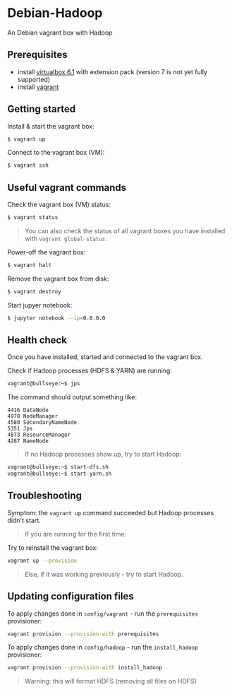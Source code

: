 # Debian-Hadoop

An Debian vagrant box with Hadoop

## Prerequisites

- install [virtualbox 6.1](https://www.virtualbox.org/wiki/Download_Old_Builds_6_1)
  with extension pack (version 7 is not yet fully supported)
- install [vagrant](https://www.vagrantup.com/)

## Getting started

Install & start the vagrant box:

```bash
$ vagrant up
```

Connect to the vagrant box (VM):

```bash
$ vagrant ssh
```

## Useful vagrant commands

Check the vagrant box (VM) status:

```bash
$ vagrant status
```
> You can also check the status of all vagrant boxes you have installed with `vagrant global-status`.

Power-off the vagrant box:

```bash
$ vagrant halt
```

Remove the vagrant box from disk:

```bash
$ vagrant destroy
```

Start jupyer notebook:

```bash
$ jupyter notebook --ip=0.0.0.0
```

## Health check

Once you have installed, started and connected to the vagrant box.

Check if Hadoop processes (HDFS & YARN) are running:

```bash
vagrant@bullseye:~$ jps
```

The command should output something like:

```
4416 DataNode
4978 NodeManager
4580 SecondaryNameNode
5351 Jps
4873 ResourceManager
4287 NameNode
```

> If no Hadoop processes show up, try to start Hadoop:

```bash
vagrant@bullseye:~$ start-dfs.sh
vagrant@bullseye:~$ start-yarn.sh
```

## Troubleshooting

Symptom: the `vagrant up` command succeeded but Hadoop processes didn't start.

> If you are running for the first time:

Try to reinstall the vagrant box:

```bash
vagrant up --provision
```

> Else, if it was working previously - try to start Hadoop.

## Updating configuration files

To apply changes done in `config/vagrant` - run the `prerequisites` provisioner:

```bash
vagrant provision --provision-with prerequisites
```

To apply changes done in `config/hadoop` - run the `install_hadoop` provisioner:

```bash
vagrant provision --provision-with install_hadoop
```

> Warning: this will format HDFS (removing all files on HDFS)
